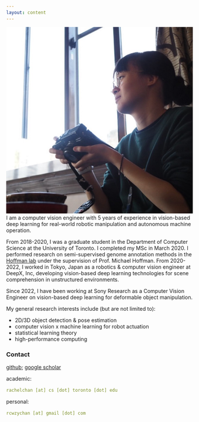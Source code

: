 ```yaml
---
layout: content
---
```


<img src="images/1750776178561.jpg">
I am a computer vision engineer with 5 years of experience in vision-based deep learning for real-world robotic manipulation and autonomous machine operation.

From 2018-2020, I was a graduate student in the Department of Computer Science at the University of Toronto. I completed my MSc in March 2020. 
I performed research on semi-supervised genome annotation methods in the <a href="https://hoffmanlab.org/">Hoffman lab</a> under the supervision of Prof. Michael Hoffman. From 2020-2022, I worked in Tokyo, Japan as a robotics & computer vision engineer at DeepX, Inc, developing vision-based deep learning technologies for scene comprehension in unstructured environments.

Since 2022, I have been working at Sony Research as a Computer Vision Engineer on vision-based deep learning for deformable object manipulation.

My general research interests include (but are not limited to):

<ul>
    <li>2D/3D object detection & pose estimation</li>
    <li>computer vision x machine learning for robot actuation</li>
    <li>statistical learning theory</li>
    <li>high-performance computing</li>
</ul>

### Contact

[github](https://github.com/rcwchan); 
[google scholar](https://scholar.google.ca/citations?user=sN1NTD4AAAAJ)<br>

academic:
~~~ yml
rachelchan [at] cs [dot] toronto [dot] edu
~~~

personal:
~~~ yml
rcwzychan [at] gmail [dot] com
~~~
